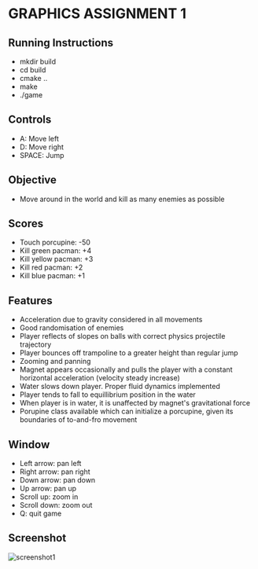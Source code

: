 GRAPHICS ASSIGNMENT 1
======================

## Running Instructions
- mkdir build
- cd build
- cmake ..
- make
- ./game

## Controls
- A: Move left
- D: Move right
- SPACE: Jump

## Objective
- Move around in the world and kill as many enemies as possible

## Scores
- Touch porcupine: -50
- Kill green pacman: +4
- Kill yellow pacman: +3
- Kill red pacman: +2
- Kill blue pacman: +1

## Features
- Acceleration due to gravity considered in all movements
- Good randomisation of enemies
- Player reflects of slopes on balls with correct physics projectile trajectory
- Player bounces off trampoline to a greater height than regular jump
- Zooming and panning
- Magnet appears occasionally and pulls the player with a constant horizontal acceleration (velocity steady increase)
- Water slows down player. Proper fluid dynamics implemented
- Player tends to fall to equillibrium position in the water
- When player is in water, it is unaffected by magnet's gravitational force
- Porupine class available which can initialize a porcupine, given its boundaries of to-and-fro movement

## Window
- Left arrow: pan left
- Right arrow: pan right
- Down arrow: pan down
- Up arrow: pan up
- Scroll up: zoom in
- Scroll down: zoom out
- Q: quit game

## Screenshot
![screenshot1](https://user-images.githubusercontent.com/31779922/36061925-2ab49a9c-0e88-11e8-878d-91967507fa49.png)
